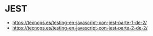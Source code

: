 # JEST

- <https://tecnops.es/testing-en-javascript-con-jest-parte-1-de-2/>
- <https://tecnops.es/testing-en-javascript-con-jest-parte-2-de-2/>

